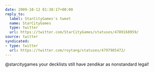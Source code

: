 ```yaml
---
date: 2009-10-12 01:38:17+00:00
reply_to:
  label: StarCityGames's tweet
  name: StarCityGames
  type: twitter
  url: https://twitter.com/StarCityGames/statuses/4789168959/
source: twitter
syndicated:
- type: twitter
  url: https://twitter.com/roytang/statuses/4797985472/
---
```


@starcitygames your decklists still have zendikar as nonstandard legal!